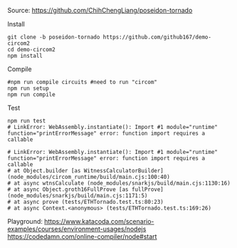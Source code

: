 Source: https://github.com/ChihChengLiang/poseidon-tornado

Install
```
git clone -b poseidon-tornado https://github.com/github167/demo-circom2
cd demo-circom2
npm install

```
Compile
```
#npm run compile circuits #need to run "circom"
npm run setup
npm run compile
```

Test
```
npm run test
# LinkError: WebAssembly.instantiate(): Import #1 module="runtime" function="printErrorMessage" error: function import requires a callable

# LinkError: WebAssembly.instantiate(): Import #1 module="runtime" function="printErrorMessage" error: function import requires a callable
# at Object.builder [as WitnessCalculatorBuilder] (node_modules/circom_runtime/build/main.cjs:100:40)
# at async wtnsCalculate (node_modules/snarkjs/build/main.cjs:1130:16)
# at async Object.groth16FullProve [as fullProve] (node_modules/snarkjs/build/main.cjs:1171:5)
# at async prove (tests/ETHTornado.test.ts:80:23)
# at async Context.<anonymous> (tests/ETHTornado.test.ts:169:26)
```
Playground:
https://www.katacoda.com/scenario-examples/courses/environment-usages/nodejs
https://codedamn.com/online-compiler/node#start
